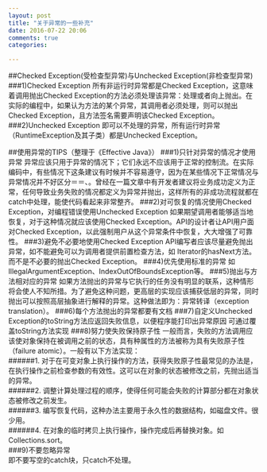 ```yaml
---
layout: post
title: "关于异常的一些补充"
date: 2016-07-22 20:06
comments: true
categories: 

---
```


##Checked Exception(受检查型异常)与Unchecked Exception(非检查型异常)
###1)Checked Exception
所有非运行时异常都是Checked Exception，这意味着调用抛出Checked Exception的方法必须处理该异常：处理或者向上抛出。在实际的编程中，如果认为方法的某个异常，其调用者必须处理，则可以抛出Checked Exception，且方法签名需要声明该Checked Exception。    
###2)Unchecked Exception
即可以不处理的异常，所有运行时异常（RuntimeException及其子类）都是Unchecked Exception。    

##使用异常的TIPS（整理于《Effective Java》）
###1)只针对异常的情况才使用异常
异常应该只用于异常的情况下；它们永远不应该用于正常的控制流。在实际编码中，有些情况下这条建议有时候并不容易遵守，因为在某些情况下正常情况与异常情况并不好区分＝＝、。曾经在一篇文章中有开发者建议将业务成功定义为正常，任何导致业务失败的情况都定义为异常并抛出，这样所有的非成功流程就都在catch中处理，能使代码看起来非常整齐。
###2)对可恢复的情况使用Checked Exception，对编程错误使用Unchecked Exception
如果期望调用者能够适当地恢复，对于这种情况就应该使用Checked Exception。API的设计者让API用户面对Checked Exception，以此强制用户从这个异常条件中恢复，大大增强了可靠性。
###3)避免不必要地使用Checked Exception
API编写者应该尽量避免抛出异常，如不能避免可以为调用者提供前置检查方法，如 Iterator的hasNext方法。而不是不必要的抛出Checked Exception。
###4)优先使用标准的异常
如IllegalArgumentException、IndexOutOfBoundsException等。
###5)抛出与方法相对应的异常
如果方法抛出的异常与它执行的任务没有明显的联系，这种情形将会使人不知所措。为了避免这种问题，更高层的实现应该捕获低层的异常，同时抛出可以按照高层抽象进行解释的异常。这种做法即为：异常转译（exception translation）。
###6)每个方法抛出的异常都要有文档
###7)自定义Unchecked Exception的toString方法应返回失败信息，以便程序能打印出异常原因
可通过覆盖toString方法实现
###8)努力使失败保持原子性
一般而言，失败的方法调用应该使对象保持在被调用之前的状态，具有种属性的方法被称为具有失败原子性（failure atomic）。一般有以下方法实现：   
######1. 对于在可变对象上执行操作的方法，获得失败原子性最常见的办法是，在执行操作之前检查参数的有效性。这可以在对象的状态被修改之前，先抛出适当的异常。     
######2. 调整计算处理过程的顺序，使得任何可能会失败的计算部分都在对象状态被修改之前发生。   
######3. 编写恢复代码，这种办法主要用于永久性的数据结构，如磁盘文件。很少用。   
######4. 在对象的临时拷贝上执行操作，操作完成后再替换对象。如Collections.sort。   
###9)不要忽略异常   
即不要写空的catch块，只catch不处理。


